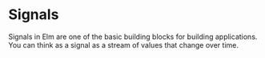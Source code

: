 # Signals

Signals in Elm are one of the basic building blocks for building applications. You can think as a signal as a stream of values that change over time.